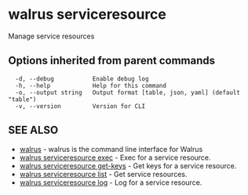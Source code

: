 # walrus serviceresource

Manage service resources

## Options inherited from parent commands

```
  -d, --debug           Enable debug log
  -h, --help            Help for this command
  -o, --output string   Output format [table, json, yaml] (default "table")
  -v, --version         Version for CLI
```

## SEE ALSO

* [walrus](../walrus)	 - walrus is the command line interface for Walrus
* [walrus serviceresource exec](walrus_serviceresource_exec)	 - Exec for a service resource.
* [walrus serviceresource get-keys](walrus_serviceresource_get-keys)	 - Get keys for a service resource.
* [walrus serviceresource list](walrus_serviceresource_list)	 - Get service resources.
* [walrus serviceresource log](walrus_serviceresource_log)	 - Log for a service resource.

